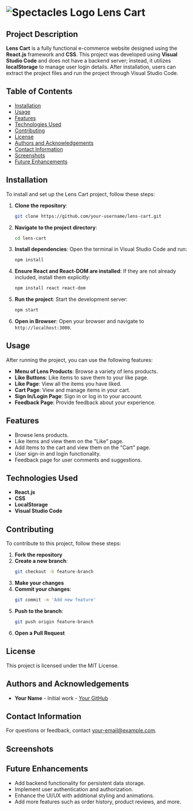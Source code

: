 # ![Spectacles Logo](path/to/spectacles-logo.png) Lens Cart

## Project Description
**Lens Cart** is a fully functional e-commerce website designed using the **React.js** framework and **CSS**. This project was developed using **Visual Studio Code** and does not have a backend server; instead, it utilizes **localStorage** to manage user login details. After installation, users can extract the project files and run the project through Visual Studio Code.

## Table of Contents
- [Installation](#installation)
- [Usage](#usage)
- [Features](#features)
- [Technologies Used](#technologies-used)
- [Contributing](#contributing)
- [License](#license)
- [Authors and Acknowledgements](#authors-and-acknowledgements)
- [Contact Information](#contact-information)
- [Screenshots](#screenshots)
- [Future Enhancements](#future-enhancements)

## Installation
To install and set up the Lens Cart project, follow these steps:

1. **Clone the repository**:
    ```bash
    git clone https://github.com/your-username/lens-cart.git
    ```

2. **Navigate to the project directory**:
    ```bash
    cd lens-cart
    ```

3. **Install dependencies**:
    Open the terminal in Visual Studio Code and run:
    ```bash
    npm install
    ```

4. **Ensure React and React-DOM are installed**:
    If they are not already included, install them explicitly:
    ```bash
    npm install react react-dom
    ```

5. **Run the project**:
    Start the development server:
    ```bash
    npm start
    ```

6. **Open in Browser**:
    Open your browser and navigate to `http://localhost:3000`.

## Usage
After running the project, you can use the following features:

- **Menu of Lens Products**: Browse a variety of lens products.
- **Like Buttons**: Like items to save them to your like page.
- **Like Page**: View all the items you have liked.
- **Cart Page**: View and manage items in your cart.
- **Sign In/Login Page**: Sign in or log in to your account.
- **Feedback Page**: Provide feedback about your experience.

## Features
- Browse lens products.
- Like items and view them on the "Like" page.
- Add items to the cart and view them on the "Cart" page.
- User sign-in and login functionality.
- Feedback page for user comments and suggestions.

## Technologies Used
- **React.js**
- **CSS**
- **LocalStorage**
- **Visual Studio Code**

## Contributing
To contribute to this project, follow these steps:

1. **Fork the repository**
2. **Create a new branch**:
    ```bash
    git checkout -b feature-branch
    ```
3. **Make your changes**
4. **Commit your changes**:
    ```bash
    git commit -m 'Add new feature'
    ```
5. **Push to the branch**:
    ```bash
    git push origin feature-branch
    ```
6. **Open a Pull Request**

## License
This project is licensed under the MIT License.

## Authors and Acknowledgements
- **Your Name** - Initial work - [Your GitHub](https://github.com/your-username)

## Contact Information
For questions or feedback, contact [your-email@example.com](mailto:your-email@example.com).

## Screenshots

## Future Enhancements
- Add backend functionality for persistent data storage.
- Implement user authentication and authorization.
- Enhance the UI/UX with additional styling and animations.
- Add more features such as order history, product reviews, and more.
